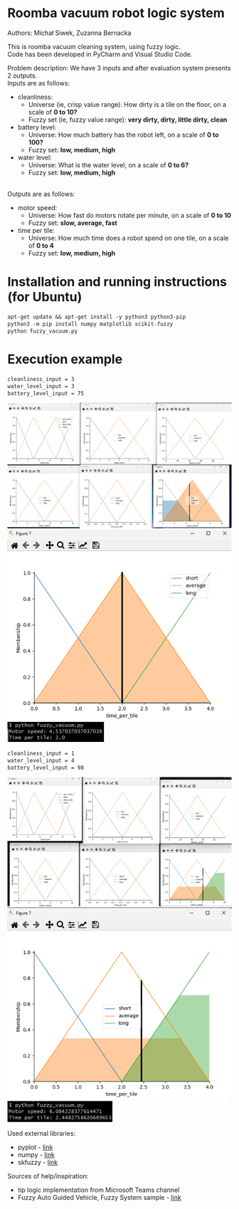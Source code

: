 # Roomba vacuum robot logic system
Authors: Michał Siwek, Zuzanna Bernacka

This is roomba vacuum cleaning system, using fuzzy logic.
<br>Code has been developed in PyCharm and Visual Studio Code.

Problem description: We have 3 inputs and after evaluation system presents 2 outputs.
<br>Inputs are as follows:
* cleanliness:
  * Universe (ie, crisp value range): How dirty is a tile on the floor, 
        on a scale of <b>0 to 10?</b>
  * Fuzzy set (ie, fuzzy value range): <b>very dirty, dirty, little dirty, clean</b>
* battery level:
  * Universe: How much battery has the robot left, on a scale of <b>0 to 100?</b>
  * Fuzzy set: <b>low, medium, high</b>
* water level:
  * Universe: What is the water level, on a scale of <b>0 to 6?</b>
  * Fuzzy set: <b>low, medium, high</b>

<br>Outputs are as follows:
* motor speed:
  * Universe: How fast do motors rotate per minute, on a scale of <b>0 to 10</b>
  * Fuzzy set: <b>slow, average, fast</b>
* time per tile:
  * Universe: How much time does a robot spend on one tile, on a scale of <b>0 to 4</b>
  * Fuzzy set: <b>low, medium, high</b>

<h1>Installation and running instructions (for Ubuntu)</h1>

```
apt-get update && apt-get install -y python3 python3-pip
python3 -m pip install numpy matplotlib scikit-fuzzy
python fuzzy_vacuum.py
```

<h1>Execution example</h1>

```
cleanliness_input = 3
water_level_input = 3
battery_level_input = 75
```

![Membership functions for asc, cons and motor speed simulation 1](vacuum-robot1.png)
![Time per tile simulation 1](vacuum-robot2.png)
![Membership functions for asc, cons and motor speed simulation 1](vacuum-robot3.png)


```
cleanliness_input = 1
water_level_input = 4
battery_level_input = 98
```

![Membership functions for asc, cons and motor speed simulation 2](vacuum-robot4.png)
![Time per tile simulation 2](vacuum-robot5.png)
![Membership functions for asc, cons and motor speed simulation 2](vacuum-robot6.png)


Used external libraries:

* pyplot - [link](https://matplotlib.org/stable/tutorials/pyplot.html)
* numpy - [link](https://numpy.org)
* skfuzzy - [link](https://pythonhosted.org/scikit-fuzzy/user_guide.html)

Sources of help/inspiration:
* tip logic implementation from Microsoft Teams channel
* Fuzzy Auto Guided Vehicle, Fuzzy System sample - [link](http://web.archive.org/web/20190828004759/http://www.aforgenet.com/framework/samples/fuzzy_sets.html)
